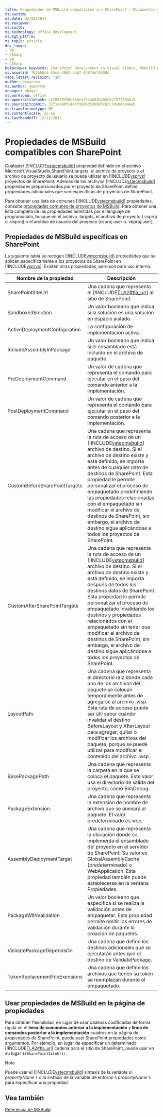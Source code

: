 ```yaml
---
title: Propiedades de MSBuild compatibles con SharePoint | Documentos de Microsoft
ms.custom: 
ms.date: 02/02/2017
ms.reviewer: 
ms.suite: 
ms.technology: office-development
ms.tgt_pltfrm: 
ms.topic: article
dev_langs:
- VB
- CSharp
- VB
- CSharp
helpviewer_keywords: SharePoint development in Visual Studio, MSBuild properties
ms.assetid: 7b2b58c6-55cd-4682-a5d7-43874e70920d
caps.latest.revision: "10"
author: gewarren
ms.author: gewarren
manager: ghogen
ms.workload: office
ms.openlocfilehash: af70078790c684ce774a203b265d7c767779ab15
ms.sourcegitcommit: 32f1a690fc445f9586d53698fc82c7debd784eeb
ms.translationtype: MT
ms.contentlocale: es-ES
ms.lasthandoff: 12/22/2017
---
```

# <a name="msbuild-properties-supported-by-sharepoint"></a>Propiedades de MSBuild compatibles con SharePoint
  Cualquier [!INCLUDE[vstecmsbuild](../sharepoint/includes/vstecmsbuild-md.md)] propiedad definido en el archivo Microsoft.VisualStudio.SharePoint.targets, el archivo de proyecto o el archivo de proyecto de usuario se puede utilizar en [!INCLUDE[vsprvs](../sharepoint/includes/vsprvs-md.md)] proyectos de SharePoint. Además de los archivos [!INCLUDE[vstecmsbuild](../sharepoint/includes/vstecmsbuild-md.md)] propiedades proporcionados por el proyecto de SharePoint define propiedades adicionales que son específicas de proyectos de SharePoint.  
  
 Para obtener una lista de comunes [!INCLUDE[vstecmsbuild](../sharepoint/includes/vstecmsbuild-md.md)] propiedades, consulte [propiedades comunes de proyectos de MSBuild](http://go.microsoft.com/fwlink/?LinkID=168687). Para obtener una lista completa de las propiedades admitidas por el lenguaje de programación, busque en el archivo .targets, el archivo de proyecto (.csproj o .vbproj) o el archivo de usuario del proyecto (csproj.user o. vbproj.user).  
  
## <a name="msbuild-properties-specific-to-sharepoint"></a>Propiedades de MSBuild específicas en SharePoint  
 La siguiente tabla se recogen [!INCLUDE[vstecmsbuild](../sharepoint/includes/vstecmsbuild-md.md)] propiedades que se aplican específicamente a los proyectos de SharePoint en [!INCLUDE[vsprvs](../sharepoint/includes/vsprvs-md.md)]. Existen otras propiedades, pero son para uso interno.  
  
|Nombre de la propiedad|Descripción|  
|-------------------|-----------------|  
|SharePointSiteUrl|Una cadena que representa el [!INCLUDE[TLA2#tla_url](../sharepoint/includes/tla2sharptla-url-md.md)] al sitio de SharePoint.|  
|SandboxedSolution|Un valor booleano que indica si la solución es una solución en espacio aislado.|  
|ActiveDeploymentConfiguration|La configuración de implementación activa.|  
|IncludeAssemblyInPackage|Un valor booleano que indica si el ensamblado está incluido en el archivo de paquete.|  
|PreDeploymentCommand|Un valor de cadena que representa el comando para ejecutar en el paso del comando anterior a la implementación.|  
|PostDeploymentCommand|Un valor de cadena que representa el comando para ejecutar en el paso del comando posterior a la implementación.|  
|CustomBeforeSharePointTargets|Una cadena que representa la ruta de acceso de un [!INCLUDE[vstecmsbuild](../sharepoint/includes/vstecmsbuild-md.md)] archivo de destino. Si el archivo de destino existe y está definido, se importa antes de cualquier dato de destinos de SharePoint. Esta propiedad le permite personalizar el proceso de empaquetado predefiniendo las propiedades relacionadas con el empaquetado sin modificar el archivo de destinos de SharePoint, sin embargo, el archivo de destino sigue aplicándose a todos los proyectos de SharePoint.|  
|CustomAfterSharePointTargets|Una cadena que representa la ruta de acceso de un [!INCLUDE[vstecmsbuild](../sharepoint/includes/vstecmsbuild-md.md)] archivo de destino. Si el archivo de destino existe y está definido, se importa después de todos los destinos datos de SharePoint. Esta propiedad le permite personalizar el proceso de empaquetado invalidando los destinos y propiedades relacionados con el empaquetado sin tener que modificar el archivo de destinos de SharePoint, sin embargo, el archivo de destino sigue aplicándose a todos los proyectos de SharePoint.|  
|LayoutPath|Una cadena que representa el directorio raíz donde cada uno de los archivos del paquete se colocan temporalmente antes de agregarse al archivo .wsp. Esta ruta de acceso puede ser útil saber cuándo invalidar el destino BeforeLayout y AfterLayout para agregar, quitar o modificar los archivos del paquete, porque se puede utilizar para modificar el contenido del archivo .wsp.|  
|BasePackagePath|Una cadena que representa la carpeta en la que se coloca el paquete. Este valor usa el directorio de salida del proyecto, como Bin\Debug.|  
|PackageExtension|Una cadena que representa la extensión de nombre de archivo que se anexará al paquete. El valor predeterminado es wsp.|  
|AssemblyDeploymentTarget|Una cadena que representa la ubicación donde se implementa el ensamblado del proyecto en el servidor de SharePoint. Su valor es GlobalAssemblyCache (predeterminado) o WebApplication. Esta propiedad también puede establecerse en la ventana Propiedades.|  
|PackageWithValidation|Un valor booleano que especifica si se realiza la validación antes de empaquetar. Esta propiedad permite omitir los errores de validación durante la creación de paquetes.|  
|ValidatePackageDependsOn|Una cadena que define los destinos adicionales que se ejecutarán antes que el destino de ValidatePackage.|  
|TokenReplacementFileExensions|Una cadena que define los archivos que tienen su token se reemplazan durante el empaquetado.|  
  
## <a name="using-msbuild-properties-in-the-properties-page"></a>Usar propiedades de MSBuild en la página de propiedades  
 Para obtener flexibilidad, en lugar de usar cadenas codificadas de forma rígida en el **línea de comandos anterior a la implementación** y **línea de comandos posterior a la implementación** cuadros en la página de propiedades de SharePoint, puede usar SharePoint propiedades como argumentos. Por ejemplo, en lugar de especificar un determinado [!INCLUDE[TLA2#tla_url](../sharepoint/includes/tla2sharptla-url-md.md)] cadena para el sitio de SharePoint, puede usar en su lugar `$(SharePointSiteUrl)`.  
  
> [!NOTE]  
>  Puede usar el [!INCLUDE[vstecmsbuild](../sharepoint/includes/vstecmsbuild-md.md)] sintaxis de la variable `$(` *propertyName* `)` o la sintaxis de la variable de entorno `%` *propertyName* `%` para especificar una propiedad.  
  
## <a name="see-also"></a>Vea también  
 [Referencia de MSBuild](/visualstudio/msbuild/msbuild-reference)  
  
  